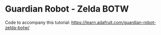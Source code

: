# Guardian Robot - Zelda BOTW

Code to accompany this tutorial:
https://learn.adafruit.com/guardian-robot-zelda-botw/